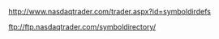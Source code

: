 
http://www.nasdaqtrader.com/trader.aspx?id=symboldirdefs

ftp://ftp.nasdaqtrader.com/symboldirectory/
